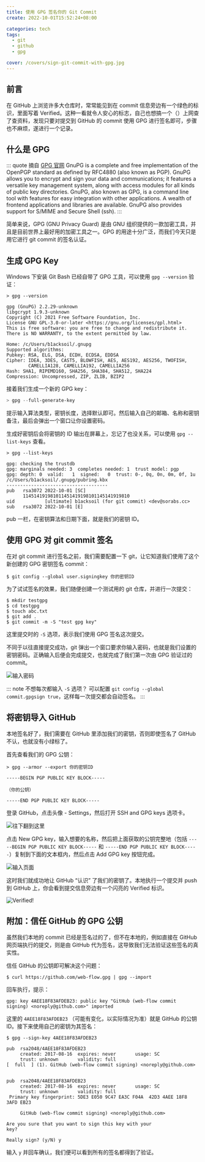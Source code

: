 ```yaml
---
title: 使用 GPG 签名你的 Git Commit
create: 2022-10-01T15:52:24+08:00

categories: tech
tags:
  - git
  - github
  - gpg

cover: /covers/sign-git-commit-with-gpg.jpg
---
```


## 前言

在 GitHub 上浏览许多大仓库时，常常能见到在 commit 信息旁边有一个绿色的标识，里面写着 Verified。这种一看就令人安心的标志，自己也想搞一个（）上网查了查资料，发现只要对提交到 GitHub 的 commit 使用 GPG 进行签名即可，步骤也不麻烦，遂进行一个记录。

## 什么是 GPG

::: quote 摘自 [GPG 官网](https://gnupg.org/)
GnuPG is a complete and free implementation of the OpenPGP standard as defined by RFC4880 (also known as PGP). GnuPG allows you to encrypt and sign your data and communications; it features a versatile key management system, along with access modules for all kinds of public key directories. GnuPG, also known as GPG, is a command line tool with features for easy integration with other applications. A wealth of frontend applications and libraries are available. GnuPG also provides support for S/MIME and Secure Shell (ssh).
:::

简单来说，GPG (GNU Privacy Guard) 是由 GNU 组织提供的一款加密工具，并且是目前世界上最好用的加密工具之一。GPG 的用途十分广泛，而我们今天只是用它进行 git commit 的签名认证。

## 生成 GPG Key

Windows 下安装 Git Bash 已经自带了 GPG 工具，可以使用 `gpg --version` 验证：

```
> gpg --version

gpg (GnuPG) 2.2.29-unknown
libgcrypt 1.9.3-unknown
Copyright (C) 2021 Free Software Foundation, Inc.
License GNU GPL-3.0-or-later <https://gnu.org/licenses/gpl.html>
This is free software: you are free to change and redistribute it.
There is NO WARRANTY, to the extent permitted by law.

Home: /c/Users/b1acksoil/.gnupg
Supported algorithms:
Pubkey: RSA, ELG, DSA, ECDH, ECDSA, EDDSA
Cipher: IDEA, 3DES, CAST5, BLOWFISH, AES, AES192, AES256, TWOFISH,
        CAMELLIA128, CAMELLIA192, CAMELLIA256
Hash: SHA1, RIPEMD160, SHA256, SHA384, SHA512, SHA224
Compression: Uncompressed, ZIP, ZLIB, BZIP2
```

接着我们生成一个新的 GPG key：

```powershell
> gpg --full-generate-key
```

提示输入算法类型，密钥长度，选择默认即可。然后输入自己的邮箱、名称和密钥备注，最后会弹出一个窗口让你设置密码。

生成好密钥后会将密钥的 ID 输出在屏幕上，忘记了也没关系，可以使用 `gpg --list-keys` 查看。

```
> gpg --list-keys

gpg: checking the trustdb
gpg: marginals needed: 3  completes needed: 1  trust model: pgp
gpg: depth: 0  valid:   1  signed:   0  trust: 0-, 0q, 0n, 0m, 0f, 1u
/c/Users/b1acksoil/.gnupg/pubring.kbx
-------------------------------------
pub   rsa3072 2022-10-01 [SC]
      114514191981011451419198101145141919810
uid           [ultimate] b1acksoil (for git commit) <dev@sorabs.cc>
sub   rsa3072 2022-10-01 [E]
```

pub 一栏，在密钥算法和日期下面，就是我们的密钥 ID。

## 使用 GPG 对 git commit 签名

在对 git commit 进行签名之前，我们需要配置一下 git，让它知道我们使用了这个新创建的 GPG 密钥签名 commit：

```
$ git config --global user.signingkey 你的密钥ID
```

为了试试签名的效果，我们随便创建一个测试用的 git 仓库，并进行一次提交：

```
$ mkdir testgpg
$ cd testgpg
$ touch abc.txt
$ git add .
$ git commit -m -S "test gpg key"
```

这里提交时的 `-S` 选项，表示我们使用 GPG 签名这次提交。

不同于以往直接提交成功，git 弹出一个窗口要求你输入密码，也就是我们设置的密钥密码。正确输入后便会完成提交，也就完成了我们第一次由 GPG 验证过的 commit。

![输入密码](enter-passphrase.png)

::: note 不想每次都输入 `-S` 选项？
可以配置 `git config --global commit.gpgsign true`，这样每一次提交都会自动签名。
:::

## 将密钥导入 GitHub

本地签名好了，我们需要在 GitHub 里添加我们的密钥，否则即使签名了 GitHub 不认，也就没有小绿标了。

首先查看我们的 GPG 公钥：

```
> gpg --armor --export 你的密钥ID

-----BEGIN PGP PUBLIC KEY BLOCK-----

（你的公钥）

-----END PGP PUBLIC KEY BLOCK-----
```

登录 GitHub，点击头像 - Settings，然后打开 SSH and GPG keys 选项卡。

![往下翻到这里](add-gpg-key-on-github.png)

点击 New GPG key，输入想要的名称，然后把上面获取的公钥完整地（包括 `-----BEGIN PGP PUBLIC KEY BLOCK-----` 和 `-----END PGP PUBLIC KEY BLOCK-----`）复制到下面的文本框内，然后点击 Add GPG key 按钮完成。

![输入页面](edit-gpg-key.png)

这时我们就成功地让 GitHub “认识” 了我们的密钥了。本地执行一个提交并 push 到 GitHub 上，你会看到提交信息旁边有一个闪亮的 Verified 标识。

![Verified!](github-verified.png)

## 附加：信任 GitHub 的 GPG 公钥

虽然我们本地的 commit 已经是签名过的了，但不在本地的，例如直接在 GitHub 网页端执行的提交，则是由 GitHub 代为签名，这导致我们无法验证这些签名的真实性。

信任 GitHub 的公钥即可解决这个问题：

```
$ curl https://github.com/web-flow.gpg | gpg --import
```

回车执行，提示：

```
gpg: key 4AEE18F83AFDEB23: public key "GitHub (web-flow commit signing) <noreply@github.com>" imported
```

这里的 `4AEE18F83AFDEB23` （可能有变化，以实际情况为准）就是 GitHub 的公钥 ID。接下来使用自己的密钥为其签名：

```
$ gpg --sign-key 4AEE18F83AFDEB23

pub  rsa2048/4AEE18F83AFDEB23
     created: 2017-08-16  expires: never       usage: SC
     trust: unknown       validity: full
[  full  ] (1). GitHub (web-flow commit signing) <noreply@github.com>


pub  rsa2048/4AEE18F83AFDEB23
     created: 2017-08-16  expires: never       usage: SC
     trust: unknown       validity: full
 Primary key fingerprint: 5DE3 E050 9C47 EA3C F04A  42D3 4AEE 18F8 3AFD EB23

     GitHub (web-flow commit signing) <noreply@github.com>

Are you sure that you want to sign this key with your
key?

Really sign? (y/N) y
```

输入 `y` 并回车确认，我们便可以看到所有的签名都得到了验证。
